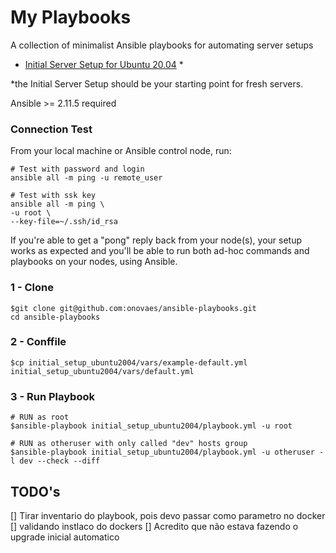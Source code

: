 # My Playbooks

A collection of minimalist Ansible playbooks for automating server setups

- [Initial Server Setup for Ubuntu 20.04](https://github.com/onovaes/ansible-playbooks/tree/master/initial_setup_ubuntu2004) *


*the Initial Server Setup should be your starting point for fresh servers.

Ansible >= 2.11.5 required


### Connection Test

From your local machine or Ansible control node, run:

```command
# Test with password and login
ansible all -m ping -u remote_user

# Test with ssk key
ansible all -m ping \
-u root \
--key-file=~/.ssh/id_rsa

```

If you're able to get a "pong" reply back from your node(s), your setup works as expected and you'll be able to run both ad-hoc commands and playbooks on your nodes, using Ansible.


### 1 - Clone
    
    $git clone git@github.com:onovaes/ansible-playbooks.git
    cd ansible-playbooks

### 2 - Conffile 
    
    $cp initial_setup_ubuntu2004/vars/example-default.yml initial_setup_ubuntu2004/vars/default.yml

### 3 - Run Playbook


    # RUN as root
    $ansible-playbook initial_setup_ubuntu2004/playbook.yml -u root 

    # RUN as otheruser with only called "dev" hosts group 
    $ansible-playbook initial_setup_ubuntu2004/playbook.yml -u otheruser -l dev --check --diff



## TODO's


[] Tirar inventario do playbook, pois devo passar como parametro no docker
[] validando instlaco do dockers
[] Acredito que não estava fazendo o upgrade inicial automatico


